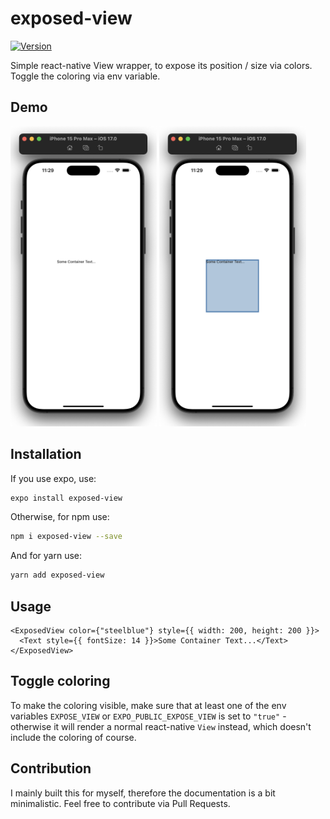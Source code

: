# exposed-view

[![Version](https://img.shields.io/npm/v/exposed-view)](https://www.npmjs.com/package/exposed-view)

Simple react-native View wrapper, to expose its position / size via colors. Toggle the coloring via env variable.

## Demo

<img src="documentation/withoutColor.png" height="480px" alt="without-color">
<img src="documentation/withColor.png" height="480px" alt="with-color">

## Installation

If you use expo, use:

```bash
expo install exposed-view
```

Otherwise, for npm use:

```bash
npm i exposed-view --save
```

And for yarn use:

```bash
yarn add exposed-view
```

## Usage

```tsx
<ExposedView color={"steelblue"} style={{ width: 200, height: 200 }}>
  <Text style={{ fontSize: 14 }}>Some Container Text...</Text>
</ExposedView>
```

## Toggle coloring

To make the coloring visible, make sure that at least one of the env variables `EXPOSE_VIEW` or `EXPO_PUBLIC_EXPOSE_VIEW` is set to `"true"` - otherwise it will render a normal react-native `View` instead, which doesn't include the coloring of course.

## Contribution

I mainly built this for myself, therefore the documentation is a bit minimalistic. Feel free to contribute via Pull Requests.
